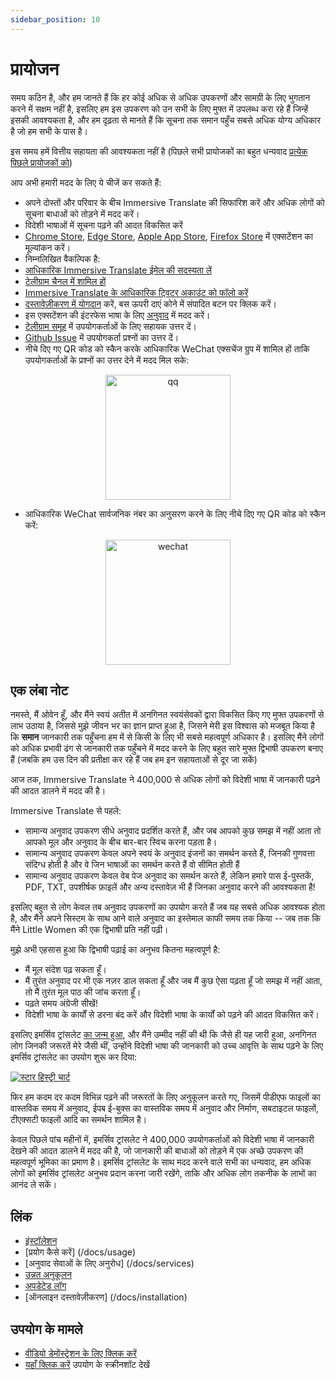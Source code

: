 ```yaml
---
sidebar_position: 10
---
```


# प्रायोजन

समय कठिन है, और हम जानते हैं कि हर कोई अधिक से अधिक उपकरणों और सामग्री के लिए भुगतान करने में सक्षम नहीं है, इसलिए हम इस उपकरण को उन सभी के लिए मुफ्त में उपलब्ध करा रहे हैं जिन्हें इसकी आवश्यकता है, और हम दृढ़ता से मानते हैं कि सूचना तक समान पहुँच सबसे अधिक योग्य अधिकार है जो हम सभी के पास है।

इस समय हमें वित्तीय सहायता की आवश्यकता नहीं है (पिछले सभी प्रायोजकों का बहुत धन्यवाद [प्रत्येक पिछले प्रायोजकों को](/docs/thanks))

आप अभी हमारी मदद के लिए ये चीजें कर सकते हैं:

- अपने दोस्तों और परिवार के बीच Immersive Translate की सिफारिश करें और अधिक लोगों को सूचना बाधाओं को तोड़ने में मदद करें।
- विदेशी भाषाओं में सूचना पढ़ने की आदत विकसित करें
- [Chrome Store](https://chrome.google.com/webstore/detail/immersive-translate/bpoadfkcbjbfhfodiogcnhhhpibjhbnh), [Edge Store](https://microsoftedge.microsoft.com/addons/detail/amkbmndfnliijdhojkpoglbnaaahippg), [Apple App Store](https://apps.apple.com/app/id6447957425), [Firefox Store](https://addons.mozilla.org/firefox/addon/immersive-translate/) में एक्सटेंशन का मूल्यांकन करें।
- निम्नलिखित वैकल्पिक है:
- [आधिकारिक Immersive Translate ईमेल की सदस्यता लें](https://immersivetranslate.substack.com/)
- [टेलीग्राम चैनल में शामिल हों](https://t.me/immersivetranslate)
- [Immersive Translate के आधिकारिक ट्विटर अकाउंट को फॉलो करें](https://twitter.com/immersivetran)
- [दस्तावेज़ीकरण में योगदान](https://immersivetranslate.com/) करें, बस ऊपरी दाएं कोने में संपादित बटन पर क्लिक करें।
- इस एक्सटेंशन की इंटरफेस भाषा के लिए [अनुवाद](https://crowdin.com/project/immersive-translate) में मदद करें।
- [टेलीग्राम समूह](https://t.me/+rq848Z09nehlOTgx) में उपयोगकर्ताओं के लिए सहायक उत्तर दें।
- [Github Issue](https://github.com/immersive-translate/immersive-translate/issues) में उपयोगकर्ता प्रश्नों का उत्तर दें।
- नीचे दिए गए QR कोड को स्कैन करके आधिकारिक WeChat एक्सचेंज ग्रुप में शामिल हों ताकि उपयोगकर्ताओं के प्रश्नों का उत्तर देने में मदद मिल सके:

<div align="center">
<img src="https://s.immersivetranslate.com/static/official-static/assets/wechat-contact.png" width="200" alt="qq"/>
</div>

- आधिकारिक WeChat सार्वजनिक नंबर का अनुसरण करने के लिए नीचे दिए गए QR कोड को स्कैन करें:

<div align="center">
<img src="https://s.immersivetranslate.com/static/official-static/assets/wechat-qrcode.jpg" width="200" alt="wechat"/>
</div>

## एक लंबा नोट

नमस्ते, मैं ओवेन हूँ, और मैंने स्वयं अतीत में अनगिनत स्वयंसेवकों द्वारा विकसित किए गए मुफ्त उपकरणों से लाभ उठाया है, जिससे मुझे जीवन भर का ज्ञान प्राप्त हुआ है, जिसने मेरी इस विश्वास को मजबूत किया है कि **समान** जानकारी तक पहुँचना हम में से किसी के लिए भी सबसे महत्वपूर्ण अधिकार है। इसलिए मैंने लोगों को अधिक प्रभावी ढंग से जानकारी तक पहुँचने में मदद करने के लिए बहुत सारे मुफ्त द्विभाषी उपकरण बनाए हैं (जबकि हम उस दिन की प्रतीक्षा कर रहे हैं जब हम इन सहायताओं से दूर जा सकें)

आज तक, Immersive Translate ने 400,000 से अधिक लोगों को विदेशी भाषा में जानकारी पढ़ने की आदत डालने में मदद की है।

Immersive Translate से पहले:

- सामान्य अनुवाद उपकरण सीधे अनुवाद प्रदर्शित करते हैं, और जब आपको कुछ समझ में नहीं आता तो आपको मूल और अनुवाद के बीच बार-बार स्विच करना पड़ता है।
- सामान्य अनुवाद उपकरण केवल अपने स्वयं के अनुवाद इंजनों का समर्थन करते हैं, जिनकी गुणवत्ता संदिग्ध होती है और वे जिन भाषाओं का समर्थन करते हैं वो सीमित होती हैं
- सामान्य अनुवाद उपकरण केवल वेब पेज अनुवाद का समर्थन करते हैं, लेकिन हमारे पास ई-पुस्तकें, PDF, TXT, उपशीर्षक फ़ाइलें और अन्य दस्तावेज़ भी हैं जिनका अनुवाद करने की आवश्यकता है!

इसलिए बहुत से लोग केवल तब अनुवाद उपकरणों का उपयोग करते हैं जब यह सबसे अधिक आवश्यक होता है, और मैंने अपने सिस्टम के साथ आने वाले अनुवाद का इस्तेमाल काफी समय तक किया -- जब तक कि मैंने Little Women की एक द्विभाषी प्रति नहीं पढ़ी।

मुझे अभी एहसास हुआ कि द्विभाषी पढ़ाई का अनुभव कितना महत्वपूर्ण है:

- मैं मूल संदेश पढ़ सकता हूँ।
- मैं तुरंत अनुवाद पर भी एक नज़र डाल सकता हूँ और जब मैं कुछ ऐसा पढ़ता हूँ जो समझ में नहीं आता, तो मैं तुरंत मूल पाठ की जांच करता हूँ।
- पढ़ते समय अंग्रेजी सीखें!
- विदेशी भाषा के कार्यों से डरना बंद करें और विदेशी भाषा के कार्यों को पढ़ने की आदत विकसित करें।

इसलिए इमर्सिव ट्रांसलेट [का जन्म हुआ](https://twitter.com/OwenYoungZh/status/1588792579596111872), और मैंने उम्मीद नहीं की थी कि जैसे ही यह जारी हुआ, अनगिनत लोग जिनकी जरूरतें मेरे जैसी थीं, उन्होंने विदेशी भाषा की जानकारी को उच्च आवृत्ति के साथ पढ़ने के लिए इमर्सिव ट्रांसलेट का उपयोग शुरू कर दिया:

[![स्टार हिस्ट्री चार्ट](https://api.star-history.com/svg?repos=immersive-translate/immersive-translate&type=Date)](https://star-history.com/#immersive-translate/immersive-translate&Date)

फिर हम कदम दर कदम विभिन्न पढ़ने की जरूरतों के लिए अनुकूलन करते गए, जिसमें पीडीएफ फाइलों का वास्तविक समय में अनुवाद, ईपब ई-बुक्स का वास्तविक समय में अनुवाद और निर्माण, सबटाइटल फाइलों, टीएक्सटी फाइलों आदि का समर्थन शामिल है।

केवल पिछले पांच महीनों में, इमर्सिव ट्रांसलेट ने 400,000 उपयोगकर्ताओं को विदेशी भाषा में जानकारी देखने की आदत डालने में मदद की है, जो जानकारी की बाधाओं को तोड़ने में एक अच्छे उपकरण की महत्वपूर्ण भूमिका का प्रमाण है। इमर्सिव ट्रांसलेट के साथ मदद करने वाले सभी का धन्यवाद, हम अधिक लोगों को इमर्सिव ट्रांसलेट अनुभव प्रदान करना जारी रखेंगे, ताकि और अधिक लोग तकनीक के लाभों का आनंद ले सकें।

## लिंक

- [इंस्टॉलेशन](/docs/installation)
- [प्रयोग कैसे करें] (/docs/usage)
- [अनुवाद सेवाओं के लिए अनुरोध] (/docs/services)
- [उन्नत अनुकूलन](/docs/advanced)
- [अपडेटेड लॉग](/docs/CHANGELOG)
- [ऑनलाइन दस्तावेज़ीकरण] (/docs/installation)

## उपयोग के मामले

- [वीडियो डेमोंस्ट्रेशन के लिए क्लिक करें](https://www.youtube.com/watch?v=sQevumpUprc)
- [यहाँ क्लिक करें](/docs/usecase) उपयोग के स्क्रीनशॉट देखें
